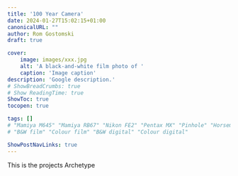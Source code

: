 ```yaml
---
title: '100 Year Camera'
date: 2024-01-27T15:02:15+01:00
canonicalURL: ""
author: Rom Gostomski
draft: true

cover:
    image: images/xxx.jpg
    alt: 'A black-and-white film photo of '
    caption: 'Image caption'
description: 'Google description.'
# ShowBreadCrumbs: true
# Show ReadingTime: true
ShowToc: true
tocopen: true

tags: []
# "Mamiya M645" "Mamiya RB67" "Nikon FE2" "Pentax MX" "Pinhole" "Horseman VH-R" "Zeis Ikon Ikoflex"
# "B&W film" "Colour film" "B&W digital" "Colour digital"

ShowPostNavLinks: true
---
```

This is the projects Archetype

